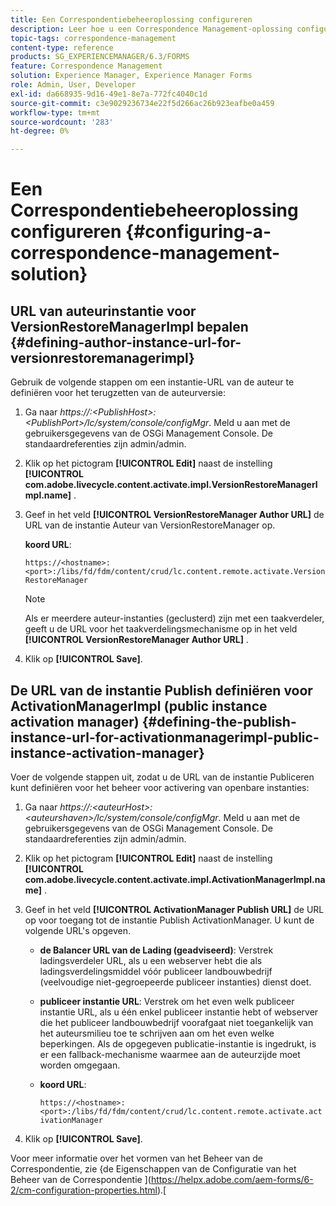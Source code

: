 ```yaml
---
title: Een Correspondentiebeheeroplossing configureren
description: Leer hoe u een Correspondence Management-oplossing configureert in een AEM Forms-omgeving.
topic-tags: correspondence-management
content-type: reference
products: SG_EXPERIENCEMANAGER/6.3/FORMS
feature: Correspondence Management
solution: Experience Manager, Experience Manager Forms
role: Admin, User, Developer
exl-id: da668935-9d16-49e1-8e7a-772fc4040c1d
source-git-commit: c3e9029236734e22f5d266ac26b923eafbe0a459
workflow-type: tm+mt
source-wordcount: '283'
ht-degree: 0%

---
```


# Een Correspondentiebeheeroplossing configureren {#configuring-a-correspondence-management-solution}

## URL van auteurinstantie voor VersionRestoreManagerImpl bepalen {#defining-author-instance-url-for-versionrestoremanagerimpl}

Gebruik de volgende stappen om een instantie-URL van de auteur te definiëren voor het terugzetten van de auteurversie:

1. Ga naar *https://:&lt;PublishHost>:&lt;PublishPort>/lc/system/console/configMgr*. Meld u aan met de gebruikersgegevens van de OSGi Management Console. De standaardreferenties zijn admin/admin.
1. Klik op het pictogram **[!UICONTROL Edit]** naast de instelling **[!UICONTROL com.adobe.livecycle.content.activate.impl.VersionRestoreManagerImpl.name]** .
1. Geef in het veld **[!UICONTROL VersionRestoreManager Author URL]** de URL van de instantie Auteur van VersionRestoreManager op.

   **koord URL**:

   `https://<hostname>:<port>:/libs/fd/fdm/content/crud/lc.content.remote.activate.VersionRestoreManager`

   >[!NOTE]
   >
   >Als er meerdere auteur-instanties (geclusterd) zijn met een taakverdeler, geeft u de URL voor het taakverdelingsmechanisme op in het veld **[!UICONTROL VersionRestoreManager Author URL]** .

1. Klik op **[!UICONTROL Save]**.

## De URL van de instantie Publish definiëren voor ActivationManagerImpl (public instance activation manager) {#defining-the-publish-instance-url-for-activationmanagerimpl-public-instance-activation-manager}

Voer de volgende stappen uit, zodat u de URL van de instantie Publiceren kunt definiëren voor het beheer voor activering van openbare instanties:

1. Ga naar *https://:&lt;auteurHost>:&lt;auteurshaven>/lc/system/console/configMgr*. Meld u aan met de gebruikersgegevens van de OSGi Management Console. De standaardreferenties zijn admin/admin.
1. Klik op het pictogram **[!UICONTROL Edit]** naast de instelling **[!UICONTROL com.adobe.livecycle.content.activate.impl.ActivationManagerImpl.name]** .
1. Geef in het veld **[!UICONTROL ActivationManager Publish URL]** de URL op voor toegang tot de instantie Publish ActivationManager. U kunt de volgende URL&#39;s opgeven.

   * **de Balancer URL van de Lading (geadviseerd)**: Verstrek ladingsverdeler URL, als u een webserver hebt die als ladingsverdelingsmiddel vóór publiceer landbouwbedrijf (veelvoudige niet-gegroepeerde publiceer instanties) dienst doet.
   * **publiceer instantie URL**: Verstrek om het even welk publiceer instantie URL, als u één enkel publiceer instantie hebt of webserver die het publiceer landbouwbedrijf voorafgaat niet toegankelijk van het auteursmilieu toe te schrijven aan om het even welke beperkingen. Als de opgegeven publicatie-instantie is ingedrukt, is er een fallback-mechanisme waarmee aan de auteurzijde moet worden omgegaan.
   * **koord URL**:

     `https://<hostname>:<port>:/libs/fd/fdm/content/crud/lc.content.remote.activate.activationManager`

1. Klik op **[!UICONTROL Save]**.

Voor meer informatie over het vormen van het Beheer van de Correspondentie, zie {de Eigenschappen van de Configuratie van het Beheer van de Correspondentie ](https://helpx.adobe.com/aem-forms/6-2/cm-configuration-properties.html).[
